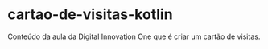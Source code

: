 # cartao-de-visitas-kotlin
Conteúdo da aula da Digital Innovation One que é criar um cartão de visitas.

